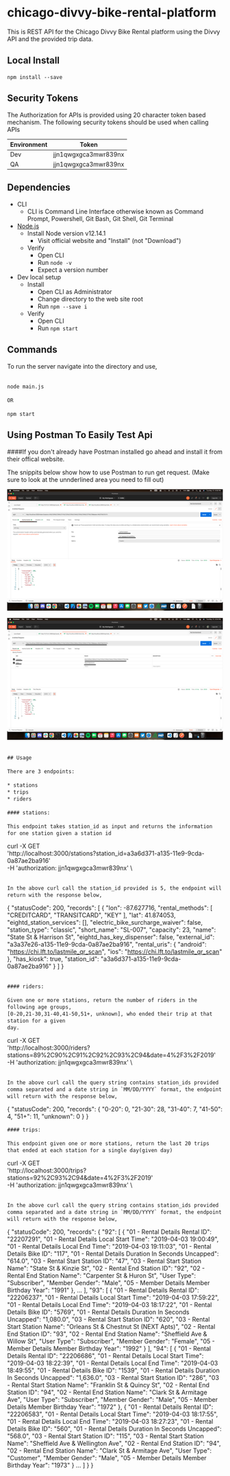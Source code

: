 # chicago-divvy-bike-rental-platform
This is REST API for the Chicago Divvy Bike Rental platform using the Divvy API and the provided trip data.

## Local Install
```shell
npm install --save
```

## Security Tokens
The Authorization for APIs is provided using 20 character token based mechanism. The following security tokens should be used when calling APIs

| Environment | Token              |
|-------------|--------------------|
| Dev | jjn1qwgxgca3mwr839nx |
| QA | jjn1qwgxgca3mwr839nx |


## Dependencies
* CLI
    * CLI is Command Line Interface otherwise known as Command Prompt, Powershell, Git Bash, Git Shell, Git Terminal
* [Node.js](http://nodejs.org/)
    * Install Node version v12.14.1
        * Visit official website and "Install" (not "Download")
    * Verify
        * Open CLI
        * Run `node -v`
        * Expect a version number
* Dev local setup
    * Install
        * Open CLI as Administrator
        * Change directory to the web site root
        * Run `npm --save i`
    * Verify
        * Open CLI
        * Run `npm start`

## Commands

To run the server navigate into the directory and use,

```shell

node main.js

OR

npm start

```

## Using Postman To Easily Test Api

####If you don't already have Postman installed go ahead and install it from their offical website.

The snippits below show how to use Postman to run get request. (Make sure to look at the unnderlined area you need to fill out)

![This is an image](postmanAuthTokenEx.png)

![This is an image](postmanEndpointEx.png)


```

## Usage

There are 3 endpoints:

* stations
* trips 
* riders 

#### stations:

This endpoint takes station_id as input and returns the information for one station given a station id

```
curl -X GET \
  'http://localhost:3000/stations?station_id=a3a6d371-a135-11e9-9cda-0a87ae2ba916' \
  -H 'authorization: jjn1qwgxgca3mwr839nx' \
  
```

In the above curl call the station_id provided is 5, the endpoint will return with the response below,

```
{
    "statusCode": 200,
    "records": [
        {
            "lon": -87.627716,
            "rental_methods": [
                "CREDITCARD",
                "TRANSITCARD",
                "KEY"
            ],
            "lat": 41.874053,
            "eightd_station_services": [],
            "electric_bike_surcharge_waiver": false,
            "station_type": "classic",
            "short_name": "SL-007",
            "capacity": 23,
            "name": "State St & Harrison St",
            "eightd_has_key_dispenser": false,
            "external_id": "a3a37e26-a135-11e9-9cda-0a87ae2ba916",
            "rental_uris": {
                "android": "https://chi.lft.to/lastmile_qr_scan",
                "ios": "https://chi.lft.to/lastmile_qr_scan"
            },
            "has_kiosk": true,
            "station_id": "a3a6d371-a135-11e9-9cda-0a87ae2ba916"
        }
    ]
}

```

#### riders:

Given one or more stations, return the number of riders in the following age groups,
[0-20,21-30,31-40,41-50,51+, unknown], who ended their trip at that station for a given
day.

```
curl -X GET \
  'http://localhost:3000/riders?stations=89%2C90%2C91%2C92%2C93%2C94&date=4%2F3%2F2019' \
  -H 'authorization: jjn1qwgxgca3mwr839nx' \
  
```

In the above curl call the query string contains station_ids provided comma separated and a date string in `MM/DD/YYYY` format, the endpoint will return with the response below,

```
{
    "statusCode": 200,
    "records": {
        "0-20": 0,
        "21-30": 28,
        "31-40": 7,
        "41-50": 4,
        "51+": 11,
        "unknown": 0
    }
}

```
#### trips:

This endpoint given one or more stations, return the last 20 trips that ended at each station for a single day(given day)

```
curl -X GET \
  'http://localhost:3000/trips?stations=92%2C93%2C94&date=4%2F3%2F2019' \
  -H 'authorization: jjn1qwgxgca3mwr839nx' \
  
```

In the above curl call the query string contains station_ids provided comma separated and a date string in `MM/DD/YYYY` format, the endpoint will return with the response below,

```
{
    "statusCode": 200,
    "records": {
        "92": [
            {
                "01 - Rental Details Rental ID": "22207291",
                "01 - Rental Details Local Start Time": "2019-04-03 19:00:49",
                "01 - Rental Details Local End Time": "2019-04-03 19:11:03",
                "01 - Rental Details Bike ID": "117",
                "01 - Rental Details Duration In Seconds Uncapped": "614.0",
                "03 - Rental Start Station ID": "47",
                "03 - Rental Start Station Name": "State St & Kinzie St",
                "02 - Rental End Station ID": "92",
                "02 - Rental End Station Name": "Carpenter St & Huron St",
                "User Type": "Subscriber",
                "Member Gender": "Male",
                "05 - Member Details Member Birthday Year": "1991"
            },
            ...
        ],
        "93": [
            {
                "01 - Rental Details Rental ID": "22206237",
                "01 - Rental Details Local Start Time": "2019-04-03 17:59:22",
                "01 - Rental Details Local End Time": "2019-04-03 18:17:22",
                "01 - Rental Details Bike ID": "5769",
                "01 - Rental Details Duration In Seconds Uncapped": "1,080.0",
                "03 - Rental Start Station ID": "620",
                "03 - Rental Start Station Name": "Orleans St & Chestnut St (NEXT Apts)",
                "02 - Rental End Station ID": "93",
                "02 - Rental End Station Name": "Sheffield Ave & Willow St",
                "User Type": "Subscriber",
                "Member Gender": "Female",
                "05 - Member Details Member Birthday Year": "1992"
            }
        ],
        "94": [
            {
                "01 - Rental Details Rental ID": "22206686",
                "01 - Rental Details Local Start Time": "2019-04-03 18:22:39",
                "01 - Rental Details Local End Time": "2019-04-03 18:49:55",
                "01 - Rental Details Bike ID": "1539",
                "01 - Rental Details Duration In Seconds Uncapped": "1,636.0",
                "03 - Rental Start Station ID": "286",
                "03 - Rental Start Station Name": "Franklin St & Quincy St",
                "02 - Rental End Station ID": "94",
                "02 - Rental End Station Name": "Clark St & Armitage Ave",
                "User Type": "Subscriber",
                "Member Gender": "Male",
                "05 - Member Details Member Birthday Year": "1972"
            },
            {
                "01 - Rental Details Rental ID": "22206583",
                "01 - Rental Details Local Start Time": "2019-04-03 18:17:55",
                "01 - Rental Details Local End Time": "2019-04-03 18:27:23",
                "01 - Rental Details Bike ID": "560",
                "01 - Rental Details Duration In Seconds Uncapped": "568.0",
                "03 - Rental Start Station ID": "115",
                "03 - Rental Start Station Name": "Sheffield Ave & Wellington Ave",
                "02 - Rental End Station ID": "94",
                "02 - Rental End Station Name": "Clark St & Armitage Ave",
                "User Type": "Customer",
                "Member Gender": "Male",
                "05 - Member Details Member Birthday Year": "1973"
            }
            ...
        ]
    }
}

```